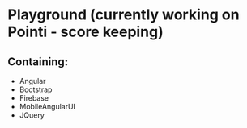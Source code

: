 # Playground (currently working on Pointi - score keeping)

## Containing:

* Angular
* Bootstrap
* Firebase
* MobileAngularUI
* JQuery